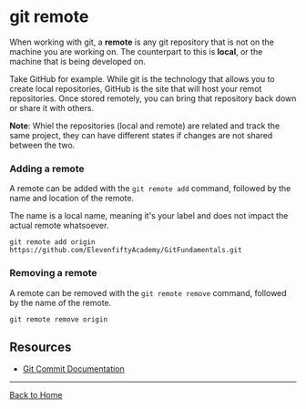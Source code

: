 # git remote

When working with git, a **remote** is any git repository that is not on the machine you are working on. The counterpart to this is **local**, or the machine that is being developed on.

Take GitHub for example. While git is the technology that allows you to create local repositories, GitHub is the site that will host your remot repositories. Once stored remotely, you can bring that repository back down or share it with others.

**Note**: Whiel the repositories (local and remote) are related and track the same project, they can have different states if changes are not shared between the two.

### Adding a remote

A remote can be added with the `git remote add` command, followed by the name and location of the remote. 

The name is a local name, meaning it's your label and does not impact the actual remote whatsoever.

```
git remote add origin https://github.com/ElevenfiftyAcademy/GitFundamentals.git
```

### Removing a remote

A remote can be removed with the `git remote remove` command, followed by the name of the remote.

```
git remote remove origin
```

## Resources

- [Git Commit Documentation](https://git-scm.com/docs/git-commit)

---

[Back to Home](../README.md)